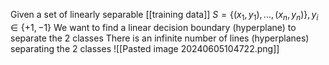 Given a set of linearly separable [[training data]] $S = \{(x_1, y_1), ..., (x_n, y_n)\}, y_i \in \{+1, -1\}$
We want to find a linear decision boundary (hyperplane) to separate the 2 classes
There is an infinite number of lines (hyperplanes) separating the 2 classes
![[Pasted image 20240605104722.png]]
##
